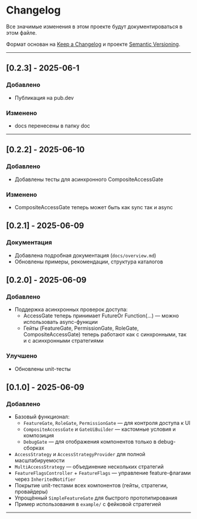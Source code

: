 # Changelog

Все значимые изменения в этом проекте будут документироваться в этом файле.

Формат основан на [Keep a Changelog](https://keepachangelog.com/ru/1.0.0/)
и проекте [Semantic Versioning](https://semver.org/lang/ru/).

---
## [0.2.3] - 2025-06-1

### Добавлено
- Публикация на pub.dev

### Изменено
- docs перенесены в папку doc

---
## [0.2.2] - 2025-06-10

### Добавлено
- Добавлены тесты для асинхронного CompositeAccessGate

### Изменено
- CompositeAccessGate теперь может быть как sync так и async


## [0.2.1] - 2025-06-09

### Документация
- Добавлена подробная документация (`docs/overview.md`)
- Обновлены примеры, рекомендации, структура каталогов

## [0.2.0] - 2025-06-09

### Добавлено
- Поддержка асинхронных проверок доступа:
    - AccessGate<T> теперь принимает FutureOr<bool> Function(...) — можно использовать async-функции
	- Гейты (FeatureGate, PermissionGate, RoleGate, CompositeAccessGate) теперь работают как с синхронными, так и с асинхронными стратегиями

### Улучшено
- Обновлены unit-тесты


## [0.1.0] - 2025-06-09

### Добавлено

- Базовый функционал:
  - `FeatureGate`, `RoleGate`, `PermissionGate` — для контроля доступа к UI
  - `CompositeAccessGate` и `GateUiBuilder` — кастомные условия и композиция
  - `DebugGate` — для отображения компонентов только в debug-сборках
- `AccessStrategy` и `AccessStrategyProvider` для полной масштабируемости
- `MultiAccessStrategy` — объединение нескольких стратегий
- `FeatureFlagsController` + `FeatureFlags` — управление feature-флагами через `InheritedNotifier`
- Покрытие unit-тестами всех компонентов (гейты, стратегии, провайдеры)
- Упрощённый `SimpleFeatureGate` для быстрого прототипирования
- Пример использования в `example/` с фейковой стратегией

---